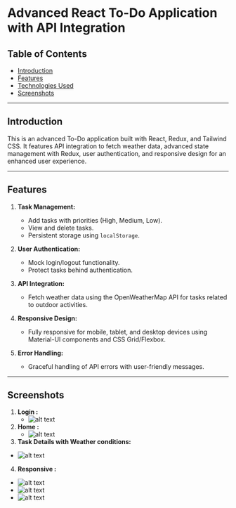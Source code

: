 # Advanced React To-Do Application with API Integration

## Table of Contents
- [Introduction](#introduction)
- [Features](#features)
- [Technologies Used](#technologies-used)
- [Screenshots](#screenshots)

---

## Introduction
This is an advanced To-Do application built with React, Redux, and Tailwind CSS. It features API integration to fetch weather data, advanced state management with Redux, user authentication, and responsive design for an enhanced user experience.

---

## Features
1. **Task Management:**
   - Add tasks with priorities (High, Medium, Low).
   - View and delete tasks.
   - Persistent storage using `localStorage`.

2. **User Authentication:**
   - Mock login/logout functionality.
   - Protect tasks behind authentication.

3. **API Integration:**
   - Fetch weather data using the OpenWeatherMap API for tasks related to outdoor activities.

4. **Responsive Design:**
   - Fully responsive for mobile, tablet, and desktop devices using Material-UI components and CSS Grid/Flexbox.

5. **Error Handling:**
   - Graceful handling of API errors with user-friendly messages.

---

## Screenshots
1. **Login :**
   - ![alt text](image-1.png)
2. **Home :**
   - ![alt text](image.png)
3. **Task Details with Weather conditions:**
  - ![alt text](image-2.png)
4. **Responsive :**
  - ![alt text](image-3.png)
  - ![alt text](image-4.png)
  - ![alt text](image-5.png)